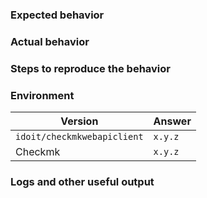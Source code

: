 <!--
Please note:

1.  Fill in this template according to your issue.
2.  Post code/logs as text (using proper markup). Do not post screenshots of code/logs.
-->

### Expected behavior

<!-- Insert text -->

### Actual behavior

<!-- Insert text -->

### Steps to reproduce the behavior

<!-- Insert text -->

### Environment

| Version                       | Answer            |
| ----------------------------- | ----------------- |
| `idoit/checkmkwebapiclient`   | `x.y.z`           |
| Checkmk                       | `x.y.z`           |

### Logs and other useful output

<!--
Please note:

1.  Server logs may help to understand what exactly went wrong.
2.  Problems are often caused not on client but on server-side.
3.  Anonymize your logs properly. Do not post any passwords/secrets/private data.
4.  Make sure Checkmk's own logging and Web server's error logging are enabled.
5.  Increase PHP's log level if necessary.
6.  Paste only excerpts from the logs which seem to be useful for further investigation.
7.  Paste your logs to a private gist and provide a link to it.
-->
